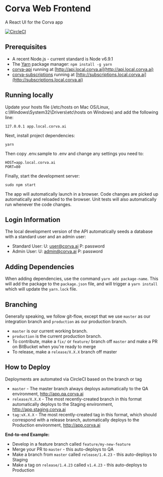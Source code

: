 # Corva Web Frontend
A React UI for the Corva app

[![CircleCI](https://circleci.com/bb/corva-ai/corva-web-frontend.svg?style=shield&circle-token=157bc597386336266688bfd36597406d6573a078)](https://circleci.com/bb/corva-ai/corva-web-frontend)

## Prerequisites

* A recent Node.js - current standard is Node v6.9.1
* The [Yarn](https://yarnpkg.com/) package manager: `npm install -g yarn`
* [corva-api](https://bitbucket.org/corva-ai/corva-api) running at [http://api.local.corva.ai](http://api.local.corva.ai)
* [corva-subscriptions](https://bitbucket.org/corva-ai/corva-subscriptions) running at [http://subscriptions.local.corva.ai](http://subscriptions.local.corva.ai)

## Running locally

Update your hosts file (/etc/hosts on Mac OS/Linux, c:\Windows\System32\Drivers\etc\hosts on Windows) and add the following line:

```
127.0.0.1 app.local.corva.ai
```

Next, install project dependencies:

```
yarn
```

Then copy .env.sample to .env and change any settings you need to:

```
HOST=app.local.corva.ai
PORT=80
```

Finally, start the development server:

```
sudo npm start
```

The app will automatically launch in a browser. Code changes are picked up automatically and reloaded to the browser. Unit tests will also automatically run whenever the code changes.

## Login Information
The local development version of the API automatically seeds a database with a standard user and an admin user:

* Standard User: U: user@corva.ai P: password
* Admin User: U: admin@corva.ai P: password


## Adding Dependencies

When adding dependencies, use the command `yarn add package-name`. This will add the package to the `package.json` file, and will trigger a `yarn install` which will update the `yarn.lock` file.


## Branching

Generally speaking, we follow git-flow, except that we use `master` as our integration branch and `production` as our production branch.

* `master` is our current working branch.
* `production` is the current production branch.
* To contribute, make a `fix/` or `feature/` branch off `master` and make a PR on BitBucket when you're ready to merge
* To release, make a `release/X.X.X` branch off master


## How to Deploy
Deployments are automated via CircleCI based on the branch or tag

* `master` - The master branch always deploys automatically to the QA environment, http://app.qa.corva.ai
* `release/X.X.X` - The most recently-created branch in this format automatically deploys to the Staging environment, http://app.staging.corva.ai
* `tag:vX.X.X` - The most recently-created tag in this format, which should correspond with a release branch, automatically deploys to the Production environment, http://app.corva.ai

**End-to-end Example:**

* Develop in a feature branch called `feature/my-new-feature`
* Merge your PR to `master` - this auto-deploys to QA
* Make a branch from `master` called `release/1.4.23` - this auto-deploys to Staging
* Make a tag on `release/1.4.23` called `v1.4.23` - this auto-deploys to Production

